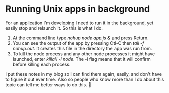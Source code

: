 # Running Unix apps in background
For an application I'm developing I need to run it in the background, yet easily stop and relaunch it. So this is what I do. 
1. At the command line type <i>nohup node app.js &</i> and press Return. 
2. You can see the output of the app by pressing Ctl-C then <i>tail -f nohup.out</i>. It creates this file in the directory the app was run from.  
3. To kill the node process and any other node processes it might have launched, enter <i>killall -i node</i>. The -i flag means that it will confirm before killing each process.  

I put these notes in my blog so I can find them again, easily, and don't have to figure it out ever time. Also so people who know more than I do about this topic can tell me better ways to do this. :orange:

